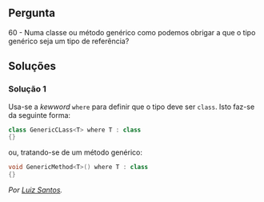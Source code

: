 ## Pergunta

60 - Numa classe ou método genérico como podemos obrigar a que o tipo genérico
seja um tipo de referência?

## Soluções

### Solução 1
Usa-se a _kewword_ `where` para definir que o tipo deve ser `class`. Isto
faz-se da seguinte forma:
```C#
class GenericCLass<T> where T : class
{}
```
ou, tratando-se de um método genérico:
```C#
void GenericMethod<T>() where T : class
{}
```

*Por [Luiz Santos](https://github.com/JundMaster).*


